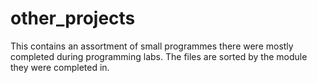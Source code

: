 # other_projects
<p>This contains an assortment of small programmes there were mostly completed during programming labs. The files are sorted by the module they were completed in.</p>
